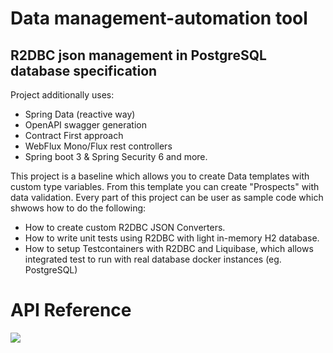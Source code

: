 # Data management-automation tool
## R2DBC json management in PostgreSQL database specification

Project additionally uses:
- Spring Data (reactive way)
- OpenAPI swagger generation
- Contract First approach
- WebFlux Mono/Flux rest controllers
- Spring boot 3 & Spring Security 6 and more.
 
This project is a baseline which allows you to create Data templates with custom type variables. From this template you can create "Prospects" with data validation. Every part of this project can be user as sample code which shwows how to do the following:

- How to create custom R2DBC JSON Converters.
- How to write unit tests using R2DBC with light in-memory H2 database.
- How to setup Testcontainers with R2DBC and Liquibase, which allows integrated test to run with real database docker instances (eg. PostgreSQL)

# API Reference
![](https://i.imgur.com/ZfIZn69.png)
